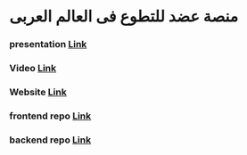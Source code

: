 # منصة عضد للتطوع فى العالم العربى

### presentation [Link](https://docs.google.com/presentation/d/1i03Dgr7gehjSHonCm0B6W121A35YCK1zhF-pgqIFxTk/edit#slide=id.g2c6ca364598_0_0)

### Video [Link](https://www.youtube.com/watch?v=1_oEhbtyI4Y&feature=youtu.be)

### Website [Link](https://vol-frontend.vercel.app/)

### frontend repo [Link](https://github.com/zekooo0/Vol-frontend)

### backend repo [Link](https://gitlab.com/hakathon4/volunteering)
